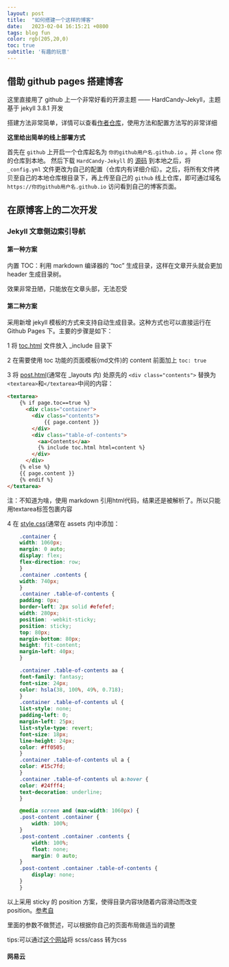 ```yaml
---
layout: post
title:  "如何搭建一个这样的博客"
date:   2023-02-04 16:15:21 +0800
tags: blog fun
color: rgb(205,20,0)
toc: true
subtitle: '有趣的玩意'
---
```


## 借助 github pages 搭建博客

这里直接用了 github 上一个非常好看的开源主题 —— HardCandy-Jekyll，主题基于 jekyll 3.8.1 开发

搭建方法非常简单，详情可以查看[作者仓库](https://github.com/xukimseven/HardCandy-Jekyll)，使用方法和配置方法写的非常详细

**这里给出简单的线上部署方式**

首先在 `github` 上开启一个仓库起名为 `你的github用户名.github.io` 。并 `clone` 你的仓库到本地。 然后下载 `HardCandy-Jekyll` 的 [源码](https://github.com/xukimseven/HardCandy-Jekyll) 到本地之后，将 `_config.yml` 文件更改为自己的配置（仓库内有详细介绍）。之后，将所有文件拷贝至自己的本地仓库根目录下，再上传至自己的 `github` 线上仓库，即可通过域名 `https://你的github用户名.github.io` 访问看到自己的博客页面。

## 在原博客上的二次开发

### Jekyll 文章侧边索引导航

#### 第一种方案

内置 TOC：利用 markdown 编译器的 “toc” 生成目录，这样在文章开头就会更加 header 生成目录树。

效果非常丑陋，只能放在文章头部，无法忍受

#### 第二种方案

采用新增 jekyll 模板的方式来支持自动生成目录。这种方式也可以直接运行在 Github Pages 下。主要的步骤是如下：

1 将 [toc.html](https://github.com/westqzy/westqzy.github.io/blob/main/_includes/toc.html) 文件放入 _include 目录下

2 在需要使用 toc 功能的页面模板(md文件)的 content 前面加上 `toc: true`

3 将 [post.html](https://github.com/westqzy/westqzy.github.io/blob/main/_layouts/post.html)(通常在 _layouts 内) 处原先的 `<div class="contents">` 替换为`<textarea>`和`</textarea>`中间的内容：

```html
<textarea>
    {% if page.toc==true %}
      <div class="container">  
        <div class="contents">  
            {{ page.content }}
        </div>   
        <div class="table-of-contents">
          <aa>Contents</aa>
          {% include toc.html html=content %}
        </div>
      </div>
    {% else %}
    {{ page.content }}
    {% endif %}
</textarea>
```

注：不知道为啥，使用 markdown 引用html代码，结果还是被解析了。所以只能用textarea标签包裹内容

4 在 [style.css]([/assets/css/style.css](https://github.com/westqzy/westqzy.github.io/blob/main/assets/css/style.css))(通常在 assets 内)中添加：

```css
    .container {
    width: 1060px;
    margin: 0 auto;
    display: flex;
    flex-direction: row;
    }
    .container .contents {
    width: 740px;
    }
    .container .table-of-contents {
    padding: 0px;
    border-left: 2px solid #efefef;
    width: 280px;
    position: -webkit-sticky;
    position: sticky;
    top: 80px;
    margin-bottom: 80px;
    height: fit-content;
    margin-left: 40px;
    }

    .container .table-of-contents aa {
    font-family: fantasy;
    font-size: 24px;
    color: hsla(38, 100%, 49%, 0.718);
    }
    .container .table-of-contents ul {
    list-style: none;
    padding-left: 0;
    margin-left: 25px;
    list-style-type: revert; 
    font-size: 18px;
    line-height: 24px;
    color: #ff0505;
    }
    .container .table-of-contents ul a {
    color: #15c7fd;
    }
    .container .table-of-contents ul a:hover {
    color: #24fff4;
    text-decoration: underline;
    }

    @media screen and (max-width: 1060px) {
    .post-content .container {
        width: 100%;
    }
    .post-content .container .contents {
        width: 100%;
        float: none;
        margin: 0 auto;
    }
    .post-content .container .table-of-contents {
        display: none;
    }
    }
```

以上采用 sticky 的 position 方案，使得目录内容块随着内容滑动而改变 position。[参考自](https://cloud.tencent.com/developer/article/2143034)

里面的参数不做赘述，可以根据你自己的页面布局做适当的调整

tips:可以通过[这个网站](https://www.sassmeister.com/)将 scss/cass 转为css

#### 网易云
